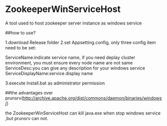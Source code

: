 # ZookeeperWinServiceHost
A tool used to host zookeeper server instance as windows service

##how to use?

1.download Release folder
2.set Appsetting.config,
  only three config item need to be set:
  
  ServiceName:indicate service name, if you need deplay cluster environment, you must ensure every node name are not same
  ServiceDesc:you can give any description for your windows service
  ServiceDisplayName:service display name 
  
3.execute Install.bat as administrator permission



   


##the advantages over prunsrv(http://archive.apache.org/dist/commons/daemon/binaries/windows/)

the ZookeeperWinServiceHost can kill java.exe when stop windows service ,but prunsrv can not.
